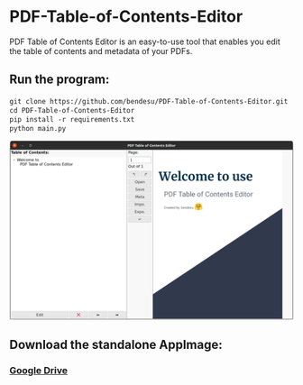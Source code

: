# PDF-Table-of-Contents-Editor
PDF Table of Contents Editor is an easy-to-use tool that enables you edit the table of contents and metadata of your PDFs.

## Run the program:
```
git clone https://github.com/bendesu/PDF-Table-of-Contents-Editor.git
cd PDF-Table-of-Contents-Editor
pip install -r requirements.txt
python main.py
```
![Screenshot](Screenshot.png)

## Download the standalone AppImage:
### <a href="#" target="_blank">Google Drive</a>